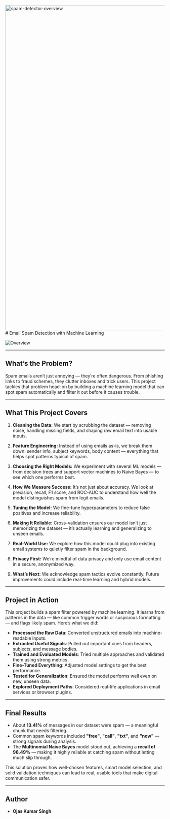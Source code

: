 <img width="1536" height="1024" alt="spam-detector-overview" src="https://github.com/user-attachments/assets/6ba92e1e-ddc4-4d4a-95f8-8e0ad88e5ff8" /># Email Spam Detection with Machine Learning


![Overview]()

---

## What’s the Problem?

Spam emails aren’t just annoying — they’re often dangerous. From phishing links to fraud schemes, they clutter inboxes and trick users. This project tackles that problem head-on by building a machine learning model that can spot spam automatically and filter it out before it causes trouble.

---

## What This Project Covers

1. **Cleaning the Data:** We start by scrubbing the dataset — removing noise, handling missing fields, and shaping raw email text into usable inputs.

2. **Feature Engineering:** Instead of using emails as-is, we break them down: sender info, subject keywords, body content — everything that helps spot patterns typical of spam.

3. **Choosing the Right Models:** We experiment with several ML models — from decision trees and support vector machines to Naive Bayes — to see which one performs best.

4. **How We Measure Success:** It’s not just about accuracy. We look at precision, recall, F1 score, and ROC-AUC to understand how well the model distinguishes spam from legit emails.

5. **Tuning the Model:** We fine-tune hyperparameters to reduce false positives and increase reliability.

6. **Making It Reliable:** Cross-validation ensures our model isn’t just memorizing the dataset — it’s actually learning and generalizing to unseen emails.

7. **Real-World Use:** We explore how this model could plug into existing email systems to quietly filter spam in the background.

8. **Privacy First:** We’re mindful of data privacy and only use email content in a secure, anonymized way.

9. **What’s Next:** We acknowledge spam tactics evolve constantly. Future improvements could include real-time learning and hybrid models.

---

## Project in Action

This project builds a spam filter powered by machine learning. It learns from patterns in the data — like common trigger words or suspicious formatting — and flags likely spam. Here’s what we did:

- **Processed the Raw Data**: Converted unstructured emails into machine-readable inputs.
- **Extracted Useful Signals**: Pulled out important cues from headers, subjects, and message bodies.
- **Trained and Evaluated Models**: Tried multiple approaches and validated them using strong metrics.
- **Fine-Tuned Everything**: Adjusted model settings to get the best performance.
- **Tested for Generalization**: Ensured the model performs well even on new, unseen data.
- **Explored Deployment Paths**: Considered real-life applications in email services or browser plugins.

---

## Final Results

- About **13.41%** of messages in our dataset were spam — a meaningful chunk that needs filtering.
- Common spam keywords included **"free"**, **"call"**, **"txt"**, and **"now"** — strong signals during analysis.
- The **Multinomial Naive Bayes** model stood out, achieving a **recall of 98.49%** — making it highly reliable at catching spam without letting much slip through.

This solution proves how well-chosen features, smart model selection, and solid validation techniques can lead to real, usable tools that make digital communication safer.

---

## Author

- **Ojas Kumar Singh**
